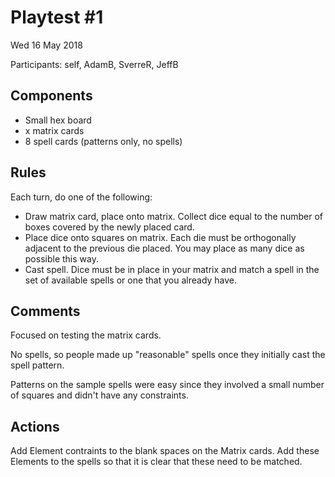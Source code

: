 # Playtest #1

Wed 16 May 2018

Participants: self, AdamB, SverreR, JeffB

## Components

* Small hex board
* x matrix cards
* 8 spell cards (patterns only, no spells)

## Rules

Each turn, do one of the following:

* Draw matrix card, place onto matrix.
	Collect dice equal to the number of boxes covered by the newly placed card.
* Place dice onto squares on matrix. Each die must be orthogonally adjacent to
	the previous die placed. You may place as many dice as possible this way.
* Cast spell. Dice must be in place in your matrix and match a spell in the set
	of available spells or one that you already have.

## Comments

Focused on testing the matrix cards.

No spells, so people made up "reasonable" spells once they initially cast the
spell pattern.

Patterns on the sample spells were easy since they involved a small number of squares
and didn't have any constraints.

## Actions

Add Element contraints to the blank spaces on the Matrix cards. Add these Elements
to the spells so that it is clear that these need to be matched.


